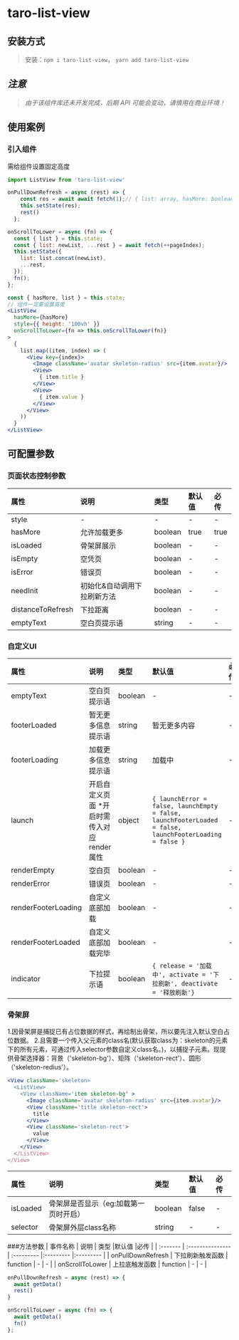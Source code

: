 # taro-list-view

## 安装方式

> 安装：`npm i taro-list-view`， `yarn add taro-list-view`


## *注意*

> *由于该组件库还未开发完成，后期 API 可能会变动，请慎用在商业环境！*


## 使用案例

### 引入组件
需给组件设置固定高度

```jsx
import ListView from 'taro-list-view'

onPullDownRefresh = async (rest) => {
    const res = await await fetch(1);// { list: array, hasMore: boolean }
    this.setState(res);
    rest()
  };

onScrollToLower = async (fn) => {
  const { list } = this.state;
  const { list: newList, ...rest } = await fetch(++pageIndex);
  this.setState({
    list: list.concat(newList),
    ...rest,
  });
  fn();
};

const { hasMore, list } = this.state;
// 组件一定要设置高度
<ListView
  hasMore={hasMore}
  style={{ height: '100vh' }}
  onScrollToLower={fn => this.onScrollToLower(fn)}
>
  {
    list.map((item, index) => (
      <View key={index}>
        <Image className='avatar skeleton-radius' src={item.avatar}/>
        <View>
          { item.title }
        </View>
        <View>
          { item.value }
        </View>
      </View>
    ))
  }
</ListView>
```
## 可配置参数
### 页面状态控制参数
| 属性 | 说明                | 类型   |默认值   |必传   |
| :------- | :---------------  | :--------- |:--------- |:--------- |
| style   | -    | - | - | - |
| hasMore   | 允许加载更多    | boolean | true |true |
| isLoaded   | 骨架屏展示    | boolean | - | - |
| isEmpty   | 空凭页    | boolean | - | - |
| isError   | 错误页    | boolean | - | - |
| needInit   | 初始化&自动调用下拉刷新方法   | boolean | - | - |
| distanceToRefresh   | 下拉距离    | boolean | - | - |
| emptyText   | 空白页提示语    | string | - | - |


### 自定义UI
| 属性 | 说明                | 类型   |默认值   |必传   |
| :------- | :---------------  | :--------- |:--------- |:--------- |
| emptyText   | 空白页提示语    | boolean | - | - |
| footerLoaded   | 暂无更多信息提示语    | string | 暂无更多内容 | - |
| footerLoading   | 加载更多信息提示语    | string | 加载中 | - |
| launch   | 开启自定义页面 *开启时需传入对应render属性 | object | ```{ launchError = false, launchEmpty = false, launchFooterLoaded = false, launchFooterLoading = false }```  |- | 
| renderEmpty   | 空白页    | boolean | - | - |
| renderError   | 错误页    | boolean | - | - |
| renderFooterLoading   | 自定义底部加载    | boolean | - | - |
| renderFooterLoaded   | 自定义底部加载完毕    | boolean | - | - |
| indicator   | 下拉提示语    | boolean | ```{ release = '加载中', activate = '下拉刷新', deactivate = '释放刷新'}``` | - |

### 骨架屏
1.因骨架屏是捕捉已有占位数据的样式，再绘制出骨架，所以要先注入默认空白占位数据。
2.且需要一个传入父元素的class名(默认获取class为：skeleton的元素下的所有元素，可通过传入selector参数自定义class名。)，以捕捉子元素。现提供骨架选择器：背景（'skeleton-bg'）、矩阵（'skeleton-rect'）、圆形（'skeleton-redius'）。
```jsx
<View className='skeleton>
  <ListView>
    <View className='item skeleton-bg' >
      <Image className='avatar skeleton-radius' src={item.avatar}/>
      <View className='title skeleton-rect'>
        title
      </View>
      <View className='skeleton-rect'>
        value
      </View>
    </View>
  </ListView>
</View>

```
| 属性 | 说明                | 类型   |默认值   |必传   |
| :------- | :---------------  | :--------- |:--------- |:--------- |
| isLoaded   | 骨架屏是否显示（eg:加载第一页时开启）    | boolean | false | - |
| selector   | 骨架屏外层class名称    | string | - | - |

###方法参数
| 事件名称 | 说明                | 类型   |默认值   |必传   |
| :------- | :---------------  | :--------- |:--------- |:--------- |
| onPullDownRefresh   | 下拉刷新触发函数 | function | - | - |
| onScrollToLower   | 上拉底触发函数    | function | - | - |
```jsx
onPullDownRefresh = async (rest) => {
  await getData()
  rest()
}

onScrollToLower = async (fn) => {
  await getData()
  fn()
};

```
